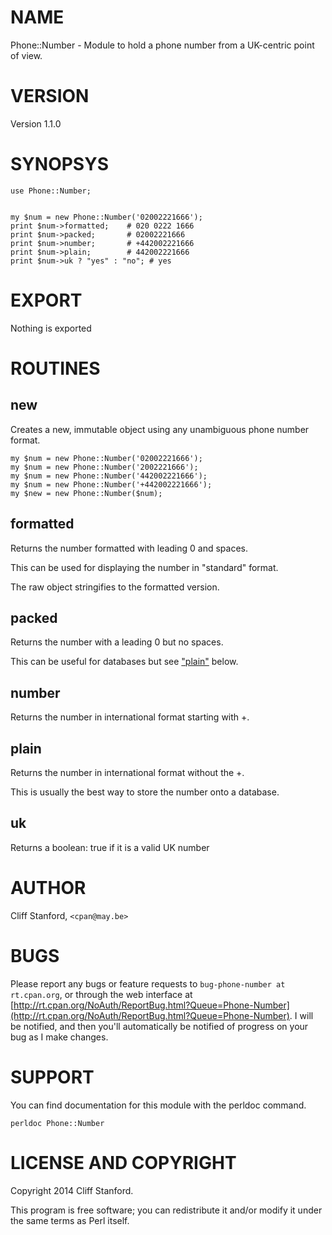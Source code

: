 # NAME

Phone::Number - Module to hold a phone number from a UK-centric
point of view.

# VERSION

Version 1.1.0

# SYNOPSYS

    use Phone::Number;
    

    my $num = new Phone::Number('02002221666');
    print $num->formatted;    # 020 0222 1666
    print $num->packed;       # 02002221666
    print $num->number;       # +442002221666
    print $num->plain;        # 442002221666
    print $num->uk ? "yes" : "no"; # yes

# EXPORT

Nothing is exported

# ROUTINES

## new

Creates a new, immutable object using any unambiguous phone
number format.

    my $num = new Phone::Number('02002221666');
    my $num = new Phone::Number('2002221666');
    my $num = new Phone::Number('442002221666');
    my $num = new Phone::Number('+442002221666');
    my $new = new Phone::Number($num);

## formatted

Returns the number formatted with leading 0 and spaces.

This can be used for displaying the number in "standard" format.

The raw object stringifies to the formatted version.

## packed

Returns the number with a leading 0 but no spaces.

This can be useful for databases but see ["plain"](#plain) below.

## number

Returns the number in international format starting with +.

## plain

Returns the number in international format without the +.

This is usually the best way to store the number onto a database.

## uk

Returns a boolean: true if it is a valid UK number

# AUTHOR

Cliff Stanford, `<cpan@may.be>`

# BUGS

Please report any bugs or feature requests to
`bug-phone-number at rt.cpan.org`, or through
the web interface at
[http://rt.cpan.org/NoAuth/ReportBug.html?Queue=Phone-Number](http://rt.cpan.org/NoAuth/ReportBug.html?Queue=Phone-Number).
I will be notified, and then you'll
automatically be notified of progress on your bug as I make changes.

# SUPPORT

You can find documentation for this module with the perldoc command.

    perldoc Phone::Number

# LICENSE AND COPYRIGHT

Copyright 2014 Cliff Stanford.

This program is free software; you can redistribute it and/or modify it
under the same terms as Perl itself.
